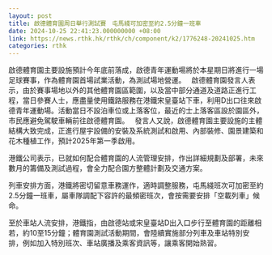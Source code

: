 ```yaml
---
layout: post
title: 啟德體育園周日舉行測試賽　屯馬綫可加密至約2.5分鐘一班車
date: 2024-10-25 22:41:23.000000000 +08:00
link: https://news.rthk.hk/rthk/ch/component/k2/1776248-20241025.htm
categories: rthk
---
```


啟德體育園主要設施預計今年底前落成，啟德青年運動場將於本星期日將進行一場足球賽事，作為體育園首場試業活動，為測試場地營運。
 
啟德體育園發言人表示，由於賽事場地以外的其他體育園區範圍，以及當中部分通道及道路正進行工程，當日參賽人士，應盡量使用鐵路服務在港鐵宋皇臺站下車，利用D出口往來啟德青年運動場。活動當日不設泊車位或上落客位，最近的士上落客區設於園區外，市民應避免駕駛車輛前往啟德體育園。
 
發言人又說，啟德體育園主要設施的主體結構大致完成，正進行屋宇設備的安裝及系統測試和啟用、內部裝修、園景建築和花木種植工作，預計2025年第一季啟用。

港鐵公司表示，已就如何配合體育園的人流管理安排，作出詳細規劃及部署，未來數月的籌備及測試過程，會全力配合園方整體計劃及交通方案。

列車安排方面，港鐵將密切留意車務運作，適時調整服務，屯馬綫班次可加密至約2.5分鐘一班車，屬車隊調配下容許的最頻密班次，會按需要安排「空載列車」候命。

至於車站人流安排，港鐵指，由啟德站或宋皇臺站D出入口步行至體育園的距離相若，約10至15分鐘；體育園測試活動期間，會陸續實施部分列車及車站特別安排，例如加入特別班次、車站廣播及乘客資訊等，讓乘客開始熟習。
